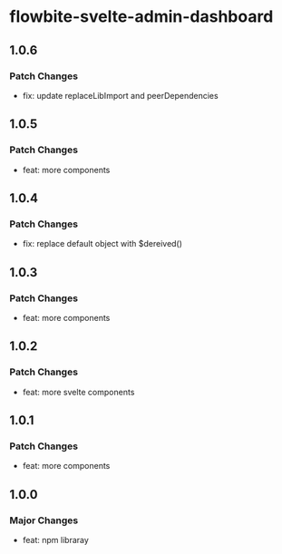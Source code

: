 # flowbite-svelte-admin-dashboard

## 1.0.6

### Patch Changes

- fix: update replaceLibImport and peerDependencies

## 1.0.5

### Patch Changes

- feat: more components

## 1.0.4

### Patch Changes

- fix: replace default object with $dereived()

## 1.0.3

### Patch Changes

- feat: more components

## 1.0.2

### Patch Changes

- feat: more svelte components

## 1.0.1

### Patch Changes

- feat: more components

## 1.0.0

### Major Changes

- feat: npm libraray
